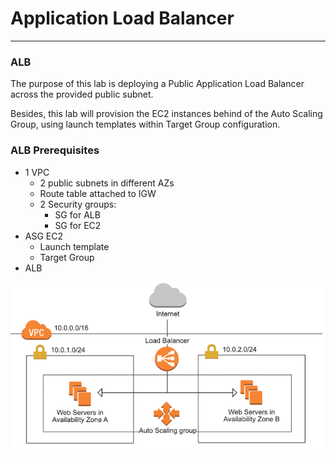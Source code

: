 # Application Load Balancer
---
### ALB

The purpose of this lab is deploying a Public Application Load Balancer across the provided public subnet.

Besides, this lab will provision the EC2 instances behind of the Auto Scaling Group, using launch templates within Target Group configuration.

### ALB Prerequisites

- 1 VPC
  - 2 public subnets in different AZs
  - Route table attached to IGW
  - 2 Security groups:
    - SG for ALB
    - SG for EC2
- ASG EC2
  - Launch template
  - Target Group
- ALB


![ALB](./img/alb_architecture.png)

